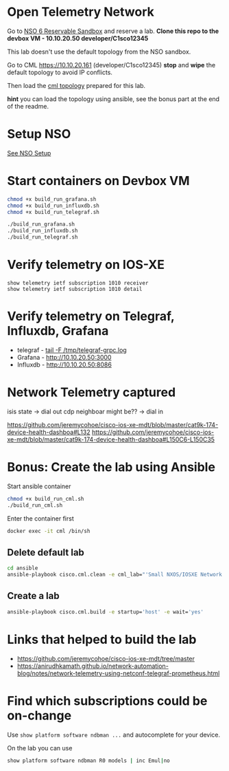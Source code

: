 # Open Telemetry Network

Go to [NSO 6 Reservable Sandbox](https://developer.cisco.com/site/sandbox/) and reserve a lab. **Clone this repo to the devbox VM - 10.10.20.50 developer/C1sco12345**

This lab doesn't use the default topology from the NSO sandbox.

Go to CML <https://10.10.20.161> (developer/C1sco12345) **stop** and **wipe** the default topology to avoid IP conflicts.

Then load the [cml topology](ansible/cml_lab/topology.yaml) prepared for this lab.

**hint** you can load the topology using ansible, see the bonus part at the end of the readme.

# Setup NSO

[See NSO Setup](nso/README.md)

# Start containers on Devbox VM

```bash
chmod +x build_run_grafana.sh
chmod +x build_run_influxdb.sh
chmod +x build_run_telegraf.sh

./build_run_grafana.sh
./build_run_influxdb.sh
./build_run_telegraf.sh
```

# Verify telemetry on IOS-XE

```
show telemetry ietf subscription 1010 receiver
show telemetry ietf subscription 1010 detail
```

# Verify telemetry on Telegraf, Influxdb, Grafana

- telegraf - [tail -F /tmp/telegraf-grpc.log](telegraf/dockerfile#30)
- Grafana - <http://10.10.20.50:3000>
- Influxdb - <http://10.10.20.50:8086>

# Network Telemetry captured

<!-- interface state -> dial out
interface counters, specially traffic pps -> dial in -->

<!-- memory and cpu are fine -> dial in -->

isis state -> dial out
cdp neighboar might be?? -> dial in

<https://github.com/jeremycohoe/cisco-ios-xe-mdt/blob/master/cat9k-174-device-health-dashboa#L132>
<https://github.com/jeremycohoe/cisco-ios-xe-mdt/blob/master/cat9k-174-device-health-dashboa#L150C6-L150C35>

<!-- xpath_filter = "/process-cpu-ios-xe-oper:cpu-usage/cpu-utilization"
update_trigger = "periodic" -->

<!-- xpath_filter = "/memory-ios-xe-oper:memory-statistics/memory-statistic"
update_trigger = "periodic" -->

<!-- xpath_filter = "/oc-if:interfaces/interface/state/counters"
update_trigger = "periodic" -->

<!-- xpath_filter = "/interfaces-ios-xe-oper:interfaces/interface"
update_trigger = "periodic" -->

<!-- xpath_filter = "/if:interfaces-state"
update_trigger = "periodic" -->

# Bonus: Create the lab using Ansible

Start ansible container

```bash
chmod +x build_run_cml.sh
./build_run_cml.sh
```

Enter the container first

```bash
docker exec -it cml /bin/sh
```

## Delete default lab

```bash
cd ansible
ansible-playbook cisco.cml.clean -e cml_lab="'Small NXOS/IOSXE Network'"

```

## Create a lab

```bash
ansible-playbook cisco.cml.build -e startup='host' -e wait='yes'
```

# Links that helped to build the lab

- <https://github.com/jeremycohoe/cisco-ios-xe-mdt/tree/master>
- <https://anirudhkamath.github.io/network-automation-blog/notes/network-telemetry-using-netconf-telegraf-prometheus.html>

# Find which subscriptions could be on-change

Use `show platform software ndbman ...` and autocomplete for your device.

On the lab you can use

```bash
show platform software ndbman R0 models | inc Emul|no
```
